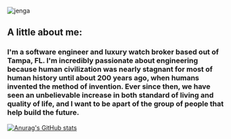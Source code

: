 ![jenga](https://user-images.githubusercontent.com/69867050/185171054-7c6ab849-43af-408e-bf74-955c612cc2e6.jpeg)

## A little about me: 

### I'm a software engineer and luxury watch broker based out of Tampa, FL. I'm incredibly passionate about engineering because human civilization was nearly stagnant for most of human history until about 200 years ago, when humans invented the method of invention. Ever since then, we have seen an unbelievable increase in both standard of living and quality of life, and I want to be apart of the group of people that help build the future. 

[![Anurag's GitHub stats](https://github-readme-stats.vercel.app/api?username=pourroymatt750&hide=stars,issues&count_private=true&show_icons=true&theme=radical)](https://github.com/pourroymatt750/github-readme-stats)
